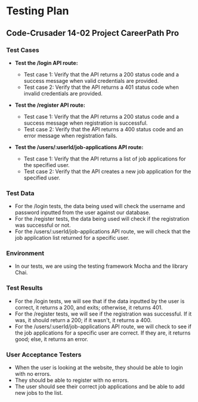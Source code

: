 # Testing Plan
## Code-Crusader 14-02 Project CareerPath Pro

### Test Cases
- **Test the /login API route:**
  - Test case 1: Verify that the API returns a 200 status code and a success message when valid credentials are provided.
  - Test case 2: Verify that the API returns a 401 status code when invalid credentials are provided.

- **Test the /register API route:**
  - Test case 1: Verify that the API returns a 200 status code and a success message when registration is successful.
  - Test case 2: Verify that the API returns a 400 status code and an error message when registration fails.

- **Test the /users/:userId/job-applications API route:**
  - Test case 1: Verify that the API returns a list of job applications for the specified user.
  - Test case 2: Verify that the API creates a new job application for the specified user.

### Test Data
- For the /login tests, the data being used will check the username and password inputted from the user against our database.
- For the /register tests, the data being used will check if the registration was successful or not.
- For the /users/:userId/job-applications API route, we will check that the job application list returned for a specific user.

### Environment
- In our tests, we are using the testing framework Mocha and the library Chai.

### Test Results
- For the /login tests, we will see that if the data inputted by the user is correct, it returns a 200, and exits; otherwise, it returns 401.
- For the /register tests, we will see if the registration was successful. If it was, it should return a 200; if it wasn't, it returns a 400.
- For the /users/:userId/job-applications API route, we will check to see if the job applications for a specific user are correct. If they are, it returns good; else, it returns an error.

### User Acceptance Testers
- When the user is looking at the website, they should be able to login with no errors.
- They should be able to register with no errors.
- The user should see their correct job applications and be able to add new jobs to the list.
